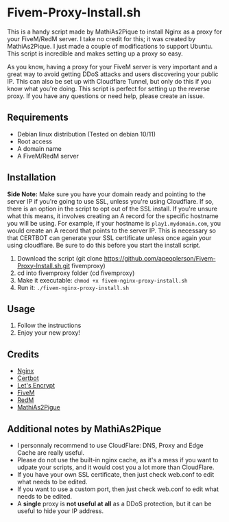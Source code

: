 # Fivem-Proxy-Install.sh
This is a handy script made by MathiAs2Pique to install Nginx as a proxy for your FiveM/RedM server. I take no credit for this; it was created by MathiAs2Pique. I just made a couple of modifications to support Ubuntu. This script is incredible and makes setting up a proxy so easy. 

As you know, having a proxy for your FiveM server is very important and a great way to avoid getting DDoS attacks and users discovering your public IP. This can also be set up with Cloudflare Tunnel, but only do this if you know what you're doing. This script is perfect for setting up the reverse proxy. If you have any questions or need help, please create an issue.

## Requirements
- Debian linux distribution (Tested on debian 10/11)
- Root access
- A domain name
- A FiveM/RedM server

## Installation

**Side Note:** Make sure you have your domain ready and pointing to the server IP if you're going to use SSL, unless you're using Cloudflare. If so, there is an option in the script to opt out of the SSL install. If you're unsure what this means, it involves creating an A record for the specific hostname you will be using. For example, if your hostname is `play1.mydomain.com`, you would create an A record that points to the server IP. This is necessary so that CERTBOT can generate your SSL certificate unless once again your using cloudflare. Be sure to do this before you start the install script.

1. Download the script (git clone https://github.com/apeoplerson/Fivem-Proxy-Install.sh.git fivemproxy)
2. cd into fivemproxy folder (cd fivemproxy)
3. Make it executable: `chmod +x fivem-nginx-proxy-install.sh`
4. Run it: `./fivem-nginx-proxy-install.sh`

## Usage
1. Follow the instructions
2. Enjoy your new proxy!

## Credits
- [Nginx](https://nginx.org/)
- [Certbot](https://certbot.eff.org/)
- [Let's Encrypt](https://letsencrypt.org/)
- [FiveM](https://fivem.net/)
- [RedM](https://redm.gg/)
- [MathiAs2Pigue](https://github.com/MathiAs2Pique)

## Additional notes by MathiAs2Pique
- I personnaly recommend to use CloudFlare: DNS, Proxy and Edge Cache are really useful. 
- Please do not use the built-in nginx cache, as it's a mess if you want to udpate your scripts, and it would cost you a lot more than CloudFlare.
- If you have your own SSL certificate, then just check web.conf to edit what needs to be edited.
- If you want to use a custom port, then just check web.conf to edit what needs to be edited.
- A **single** proxy is **not useful at all** as a DDoS protection, but it can be useful to hide your IP address.
